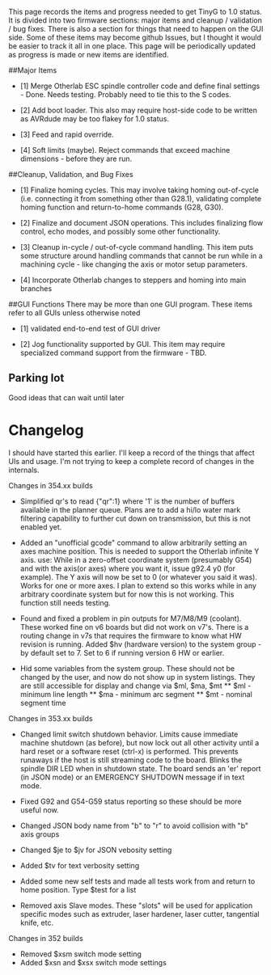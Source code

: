 This page records the items and progress needed to get TinyG to 1.0 status. It is divided into two firmware sections: major items and cleanup / validation / bug fixes. There is also a section for things that need to happen on the GUI side. Some of these items may become github Issues, but I thought it would be easier to track it all in one place. This page will be periodically updated as progress is made or new items are identified.

##Major Items
* [1] Merge Otherlab ESC spindle controller code and define final settings - Done. Needs testing. Probably need to tie this to the S codes.

* [2] Add boot loader. This also may require host-side code to be written as AVRdude may be too flakey for 1.0 status.

* [3] Feed and rapid override.

* [4] Soft limits (maybe). Reject commands that exceed machine dimensions - before they are run.

##Cleanup, Validation, and Bug Fixes

* [1] Finalize homing cycles. This may involve taking homing out-of-cycle (i.e. connecting it from something other than G28.1), validating complete homing function and return-to-home commands (G28, G30). 

* [2] Finalize and document JSON operations. This includes finalizing flow control, echo modes, and possibly some other functionality.

* [3] Cleanup in-cycle / out-of-cycle command handling. This item puts some structure around handling commands that cannot be run while in a machining cycle - like changing the axis or motor setup parameters. 

* [4] Incorporate Otherlab changes to steppers and homing into main branches

##GUI Functions
There may be more than one GUI program. These items refer to all GUIs unless otherwise noted
 
* [1] validated end-to-end test of GUI driver

* [2] Jog functionality supported by GUI. This item may require specialized command support from the firmware - TBD.

## Parking lot
Good ideas that can wait until later

# Changelog
I should have started this earlier. I'll keep a record of the things that affect UIs and usage. I'm not trying to keep a complete record of changes in the internals.

Changes in 354.xx builds
* Simplified qr's to read {"qr":1} where '1' is the number of buffers available in the planner queue. Plans are to add a hi/lo water mark filtering capability to further cut down on transmission, but this is not enabled yet.

* Added an "unofficial gcode" command to allow arbitrarily setting an axes machine position. This is needed to support the Otherlab infinite Y axis. use: While in a zero-offset coordinate system (presumably G54) and with the axis(or axes) where you want it, issue g92.4 y0 (for example). The Y axis will now be set to 0 (or whatever you said it was). Works for one or more axes. I plan to extend so this works while in any arbitrary coordinate system but for now this is not working. This function still needs testing.

* Found and fixed a problem in pin outputs for M7/M8/M9 (coolant). These worked fine on v6 boards but did not work on v7's. There is a routing change in v7s that requires the firmware to know what HW revision is running. Added $hv (hardware version) to the system group - by default set to 7. Set to 6 if running version 6 HW or earlier.

* Hid some variables from the system group. These should not be changed by the user, and now do not show up in system listings. They are still accessible for display and change via $ml, $ma, $mt
 ** $ml - minimum line length
 ** $ma - minimum arc segment
 ** $mt - nominal segment time

Changes in 353.xx builds
* Changed limit switch shutdown behavior. Limits cause immediate machine shutdown (as before), but now lock out all other activity until a hard reset or a software reset (ctrl-x) is performed. This prevents runaways if the host is still streaming code to the board. Blinks the spindle DIR LED when in shutdown state.
The board sends an 'er' report (in JSON mode) or an EMERGENCY SHUTDOWN message if in text mode.

* Fixed G92 and G54-G59 status reporting so these should be more useful now.
* Changed JSON body name from "b" to "r" to avoid collision with "b" axis groups
* Changed $je to $jv for JSON vebosity setting
* Added $tv for text verbosity setting
* Added some new self tests and made all tests work from and return to home position. Type $test for a list
* Removed axis Slave modes. These "slots" will be used for application specific modes such as extruder, laser hardener, laser cutter, tangential knife, etc.

Changes in 352 builds
* Removed $xsm switch mode setting
* Added $xsn and $xsx switch mode settings
